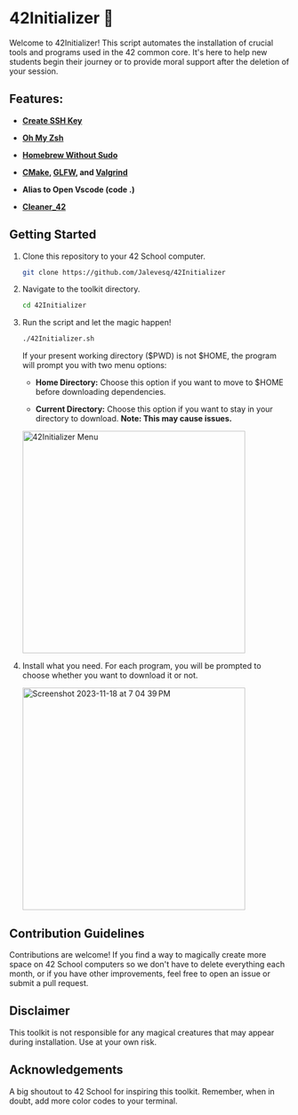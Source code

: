 # 42Initializer 🚀

Welcome to 42Initializer!
This script automates the installation of crucial tools and programs used in the 42 common core.
It's here to help new students begin their journey or to provide moral support after the deletion of your session.

## Features:
- [**Create SSH Key**](https://download.asperasoft.com/download/docs/sync2/3.5.1/admin_osx/webhelp/dita/creating_public_key_cmd.html)

- [**Oh My Zsh**](https://ohmyz.sh/)
  
- **[Homebrew Without Sudo](https://www.scivision.dev/macos-homebrew-non-sudo/)**

- **[CMake](https://formulae.brew.sh/formula/cmake), [GLFW](https://formulae.brew.sh/formula/glfw), and [Valgrind](https://github.com/LouisBrunner/valgrind-macos)**

- **Alias to Open Vscode (code .)**

- **[Cleaner_42](https://github.com/ombhd/Cleaner_42)**

## Getting Started

1. Clone this repository to your 42 School computer.

    ```bash
    git clone https://github.com/Jalevesq/42Initializer
    ```

2. Navigate to the toolkit directory.

    ```bash
    cd 42Initializer
    ```

3. Run the script and let the magic happen!

    ```bash
    ./42Initializer.sh
    ```
    If your present working directory ($PWD) is not $HOME, the program will prompt you with two menu options:

    - **Home Directory:** Choose this option if you want to move to $HOME before downloading dependencies.
    
    - **Current Directory:** Choose this option if you want to stay in your directory to download. **Note: This may cause issues.**

    <img src="https://github.com/Jalevesq/42Initializer/assets/103976653/3ebc4e4e-566f-425e-a80c-6c3563f22738" alt="42Initializer Menu" width="400"/>

4. Install what you need.
    For each program, you will be prompted to choose whether you want to download it or not.

    <img width="400" alt="Screenshot 2023-11-18 at 7 04 39 PM" src="https://github.com/Jalevesq/42Initializer/assets/103976653/bd82c968-6a23-497e-885d-344ed5c16c67">

## Contribution Guidelines

Contributions are welcome! If you find a way to magically create more space on 42 School computers so we don't have to delete everything each month, or if you have other improvements, feel free to open an issue or submit a pull request.

## Disclaimer

This toolkit is not responsible for any magical creatures that may appear during installation. Use at your own risk.

## Acknowledgements

A big shoutout to 42 School for inspiring this toolkit. Remember, when in doubt, add more color codes to your terminal.
